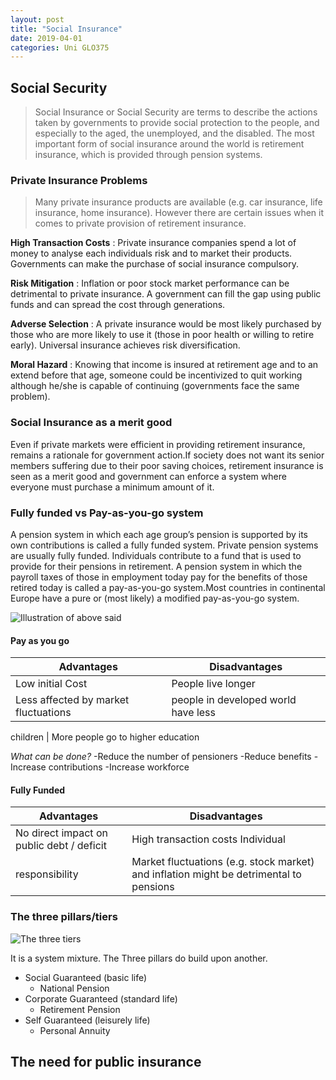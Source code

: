 ```yaml
---
layout: post
title: "Social Insurance"
date: 2019-04-01
categories: Uni GLO375
---
```


## Social Security

> Social Insurance or Social Security are terms to describe the actions taken by
> governments to provide social protection to the people, and especially to the
> aged, the unemployed, and the disabled. The most important form of social
> insurance around the world is retirement insurance, which is provided through
> pension systems. 

### Private Insurance Problems

> Many private insurance products are available (e.g. car insurance, life
> insurance, home insurance). However there are certain issues when it comes to
> private provision of retirement insurance.

**High Transaction Costs**
: Private insurance companies spend a lot of money to analyse each individuals
risk and to market their products. Governments can make the purchase of social
insurance compulsory.

**Risk Mitigation**
: Inflation or poor stock market performance
can be detrimental to private insurance. A government can fill the gap using
public funds and can spread the cost through generations.

**Adverse Selection**
: A private insurance would be most likely purchased by those who are more
likely to use it (those in poor health or willing to retire early). Universal
insurance achieves risk diversification.

**Moral Hazard**
: Knowing that income is insured at retirement age and to an extend before that
age, someone could be incentivized to quit working although he/she is capable of
continuing (governments face the same problem).

### Social Insurance as a merit good

Even if private markets were efficient in providing retirement insurance,
remains a rationale for government action.If society does not want its senior
members suffering due to their poor saving choices, retirement insurance is seen
as a merit good and government can enforce a system where everyone must purchase
a minimum amount of it. 

### Fully funded vs Pay-as-you-go system

A pension system in which each age group’s pension is supported by its own
contributions is called a fully funded system. Private pension systems are
usually fully funded. Individuals contribute to a fund that is used to provide
for their pensions in retirement. A pension system in which the payroll taxes of
those in employment today pay for the benefits of those retired today is called
a pay-as-you-go system.Most countries in continental Europe have a pure or (most
likely) a modified pay-as-you-go system.

![Illustration of above
said](https://i.ibb.co/RvtV7pZ/state-private-pension.png)

#### Pay as you go

Advantages                           | Disadvantages
--------------                       | -----------
Low initial Cost                     | People live longer
Less affected by market fluctuations | people in developed world have less
children
                                     | More people go to higher education

*What can be done?*
-Reduce the number of pensioners 
-Reduce benefits
-Increase contributions 
-Increase workforce

#### Fully Funded

Advantages                                | Disadvantages
--------------                            | -----------
No direct impact on public debt / deficit | High transaction costs Individual
responsibility                            | Market fluctuations (e.g. stock market) and inflation might be detrimental to pensions

### The three pillars/tiers 

![The three tiers](https://simg.wooribank.com/img/section/en/rp/rp_402_dg1.gif)

It is a system mixture. The Three pillars do build upon another.
- Social Guaranteed (basic life)
    - National Pension
- Corporate Guaranteed (standard life)
    - Retirement Pension
- Self Guaranteed (leisurely life)
    - Personal Annuity


## The need for public insurance


